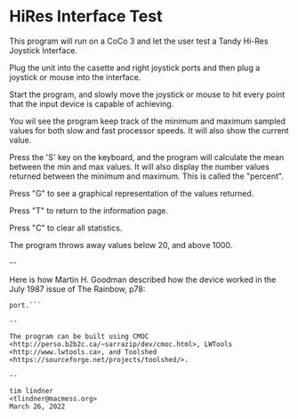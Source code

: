 #  HiRes Interface Test

This program will run on a CoCo 3 and let the user test a Tandy Hi-Res Joystick Interface.

Plug the unit into the casette and right joystick ports and then plug a joystick or mouse into the interface.

Start the program, and slowly move the joystick or mouse to hit every point that the input device is capable of achieving.

You wil see the program keep track of the minimum and maximum sampled values for both slow and fast processor speeds. It will also show the current value.

Press the 'S' key on the keyboard, and the program will calculate the mean between the min and max values. It will also display the number values returned between the minimum and maximum. This is called the "percent".

Press "G" to see a graphical representation of the values returned.

Press "T" to return to the information page.

Press "C" to clear all statistics.

The program throws away values below 20, and above 1000.

--

Here is how Martin H. Goodman described how the device worked in the July 1987 issue of The Rainbow, p78:

```The Interface consists of a quad op amp and an RC ramp generator circuit. Using a trigger signal from the cassette output line, it starts the ramp generator, and then timing loops in assembly language software are used to measure the exact amount of time it takes for the voltage in the RC circuit to rise to the level of the wiper of the pots in the joystick. By measuring this time very precisely, the joystick position can be read to 10 times the precision measured with the ordinary (6-bit DAC) joystick
port.```

--

The program can be built using CMOC <http://perso.b2b2c.ca/~sarrazip/dev/cmoc.html>, LWTools <http://www.lwtools.ca>, and Toolshed <https://sourceforge.net/projects/toolshed/>.

--

tim lindner
<tlindner@macmess.org>
March 26, 2022
